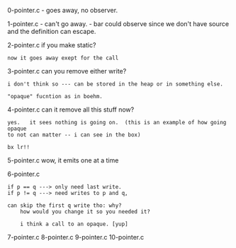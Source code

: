 0-pointer.c
    - goes away, no observer.

1-pointer.c
    - can't go away.
    - bar could observe since we don't have source and the definition
      can escape.


2-pointer.c
    if you make static?

    now it goes away exept for the call

3-pointer.c
    can you remove either write?

    i don't think so --- can be stored in the heap or in something else.

    "opaque" fucntion as in boehm.

4-pointer.c
    can it remove all this stuff now?

    yes.   it sees nothing is going on.  (this is an example of how going opaque
    to not can matter -- i can see in the box)

    bx lr!!

5-pointer.c
    wow, it emits one at a time

6-pointer.c

    if p == q ---> only need last write.
    if p != q ---> need writes to p and q, 

    can skip the first q write tho: why?
        how would you change it so you needed it?

        i think a call to an opaque. [yup]

7-pointer.c
8-pointer.c
9-pointer.c
10-pointer.c
